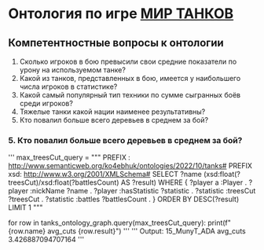# Онтология по игре [МИР ТАНКОВ](https://tanki.su/ "Ссылка на сайт игры")

## Компетентностные вопросы к онтологии
1. Сколько игроков в бою превысили свои средние показатели по урону на используемом танке?
2. Какой из танков, представленных в бою, имеется у наибольшего числа игроков в статистике?
3. Какой самый популярный тип техники по сумме сыгранных боёв среди игроков?
4. Тяжелые танки какой нации наименее результативны?
5. Кто повалил больше всего деревьев в среднем за бой?

### 5. Кто повалил больше всего деревьев в среднем за бой?
'''
max_treesCut_query = """
  PREFIX : <http://www.semanticweb.org/ko4ebhuk/ontologies/2022/10/tanks#>
  PREFIX xsd: <http://www.w3.org/2001/XMLSchema#>
  SELECT ?name (xsd:float(?treesCut)/xsd:float(?battlesCount) AS ?result) WHERE {
    ?player a :Player .
    ?player :nickName ?name .
    ?player :hasStatistic ?statistic .
    ?statistic :treesCut ?treesCut .
    ?statistic :battles ?battlesCount .
  }
  ORDER BY DESC(?result)
  LIMIT 1
"""

for row in tanks_ontology_graph.query(max_treesCut_query):
    print(f"{row.name} avg_cuts {row.result}")
'''
'''
Output: 15_MunyT_ADA avg_cuts 3.426887094707164
'''